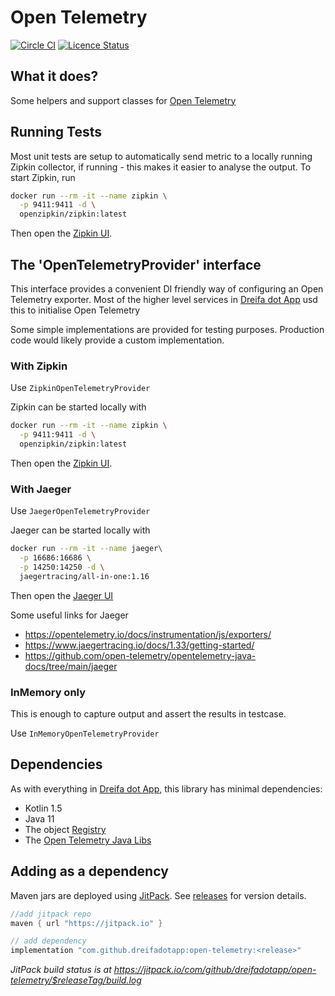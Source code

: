 # Open Telemetry

[![Circle CI](https://circleci.com/gh/dreifadotapp/open-telemetry.svg?style=shield)](https://circleci.com/gh/dreifadotapp/open-telemetry)
[![Licence Status](https://img.shields.io/github/license/dreifadotapp/open-telemetry)](https://github.com/dreifadotapp/open-telemetry/blob/master/licence.txt)

## What it does?

Some helpers and support classes for [Open Telemetry](https://opentelemetry.io/)

## Running Tests 

Most unit tests are setup to automatically send metric to a locally running Zipkin 
collector, if running -  this makes it easier to analyse the output. To start Zipkin, run 

```bash
docker run --rm -it --name zipkin \
  -p 9411:9411 -d \
  openzipkin/zipkin:latest
```
Then open the [Zipkin UI](http://localhost:9411/zipkin/).

## The 'OpenTelemetryProvider' interface 

This interface provides a convenient DI friendly way of configuring an Open Telemetry exporter. Most of the higher level
services in [Dreifa dot App](https://dreifa.app) usd this to initialise Open Telemetry

Some simple implementations are provided for testing purposes. Production code would likely 
provide a custom implementation.

### With Zipkin 

Use `ZipkinOpenTelemetryProvider`

Zipkin can be started locally with 

```bash
docker run --rm -it --name zipkin \
  -p 9411:9411 -d \
  openzipkin/zipkin:latest
```
Then open the [Zipkin UI](http://localhost:9411/zipkin/).


### With Jaeger 

Use `JaegerOpenTelemetryProvider`

Jaeger can be started locally with

```bash
docker run --rm -it --name jaeger\
  -p 16686:16686 \
  -p 14250:14250 -d \
  jaegertracing/all-in-one:1.16
```

Then open the [Jaeger UI](http://localhost:16686/search) 

Some useful links for Jaeger
* https://opentelemetry.io/docs/instrumentation/js/exporters/
* https://www.jaegertracing.io/docs/1.33/getting-started/
* https://github.com/open-telemetry/opentelemetry-java-docs/tree/main/jaeger

### InMemory only 

This is enough to capture output and assert the results in testcase.

Use `InMemoryOpenTelemetryProvider`

## Dependencies

As with everything in [Dreifa dot App](https://dreifa.app), this library has minimal dependencies:

* Kotlin 1.5
* Java 11
* The object [Registry](https://github.com/dreifadotapp/registry#readme)
* The [Open Telemetry Java Libs](https://opentelemetry.io/docs/instrumentation/java/)

## Adding as a dependency

Maven jars are deployed using [JitPack](https://jitpack.io/).
See [releases](https://github.com/dreifadotapp/open-telemetry/releases) for version details.

```groovy
//add jitpack repo
maven { url "https://jitpack.io" }

// add dependency 
implementation "com.github.dreifadotapp:open-telemetry:<release>"
```

_JitPack build status is at https://jitpack.io/com/github/dreifadotapp/open-telemetry/$releaseTag/build.log_

